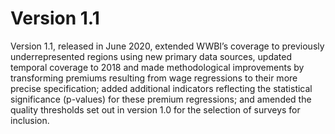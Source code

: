 # Version 1.1

Version 1.1, released in June 2020, extended WWBI’s coverage to previously underrepresented regions using new primary data sources, updated temporal coverage to 2018 and made methodological improvements by transforming premiums resulting from wage regressions to their more precise specification; added additional indicators reflecting the statistical significance (p-values) for these premium regressions; and amended the quality thresholds set out in version 1.0 for the selection of surveys for inclusion.
